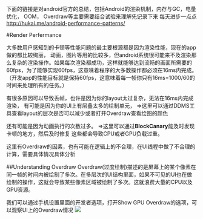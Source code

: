 下面的链接是对android官方的总结，包括Android的渲染机制，内存与GC，电量优化， OOM， Overdraw等主要需要结合试验来理解先记录下来
每天进步一点点
http://hukai.me/android-performance-patterns/

#Render Perfermance

大多数用户感知到的卡顿等性能问题的最主要根源都是因为渲染性能，现在的app做的都比较绚丽， 动画，图片等用的比较多，但android系统很可能来不及渲染那么复杂的渲染操作。如果每次渲染都成功，这样就能够达到流畅的画面所需要的60fps，为了能够实现60fps，这意味着程序的大多数操作都必须在16ms内完成。
（开发app的性能目标就是保持60fps，这意味着每一帧你只有16ms=1000/60的时间来处理所有的任务。）

有很多原因可以导致丢帧，也许是因为你的layout太过复杂，无法在16ms内完成渲染，
有可能是因为你的UI上有层叠太多的绘制单元，  =>这里可以通过DDMS工具查看layout的层次是否可以减少或者打开Overdraw查看绘图的颜色

还有可能是因为动画执行的次数过多。  =>这里可以通过**BlockCanary**能及时发现卡顿的地方，然后及时修复
这些都会导致CPU或者GPU负载过重。

这里有Overdraw的因素，也有可能在逻辑上的不合理，在UI线程中做了不合理的计算，需要具体情况具体分析

##Understanding Overdraw
Overdraw(过度绘制)描述的是屏幕上的某个像素在同一帧的时间内被绘制了多次。在多层次的UI结构里面，如果不可见的UI也在做绘制的操作，这就会导致某些像素区域被绘制了多次。这就浪费大量的CPU以及GPU资源。

我们可以通过手机设置里面的开发者选项，打开Show GPU Overdraw的选项，可以观察UI上的Overdraw情况
![](docs/pics/overdraw_options_view.png)

